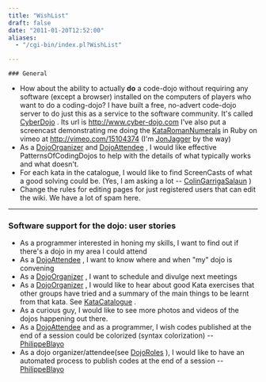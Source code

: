 ```yaml
---
title: "WishList"
draft: false
date: "2011-01-20T12:52:00"
aliases:
  - "/cgi-bin/index.pl?WishList"

---
```

    ### General

-   How about the ability to actually **do** a code-dojo without
    requiring any software (except a browser) installed on the computers
    of players who want to do a coding-dojo? I have built a free,
    no-advert code-dojo server to do just this as a service to the
    software community. It's called [CyberDojo](/CyberDojo) . Its url is
    <http://www.cyber-dojo.com> I've also put a screencast demonstrating
    me doing the [KataRomanNumerals](/kata/RomanNumerals) in Ruby on
    vimeo at <http://vimeo.com/15104374> (I'm
    [JonJagger](/people/JonJagger) by the way)
-   As a [DojoOrganizer](/DojoOrganizer) and
    [DojoAttendee](/DojoAttendee) , I would like effective
    PatternsOfCodingDojos to help with the details of what typically
    works and what doesn't.
-   For each kata in the catalogue, I would like to find ScreenCasts of
    what a good solving could be. (Yes, I am asking a lot --
    [ColinGarrigaSalaun](/people/ColinGarrigaSalaun) )
-   Change the rules for editing pages for just registered users that
    can edit the wiki. We have a lot of spam here.

------------------------------------------------------------------------

### Software support for the dojo: user stories

-   As a programmer interested in honing my skills, I want to find out
    if there's a dojo in my area I could attend
-   As a [DojoAttendee](/DojoAttendee) , I want to know where and when
    "my" dojo is convening
-   As a [DojoOrganizer](/DojoOrganizer) , I want to schedule and
    divulge next meetings
-   As a [DojoOrganizer](/DojoOrganizer) , I would like to hear about
    good Kata exercises that other groups have tried and a summary of
    the main things to be learnt from that kata. See
    [KataCatalogue](/KataCatalogue) .
-   As a curious guy, I would like to see more photos and videos of the
    dojos happening out there.
-   As a [DojoAttendee](/DojoAttendee) and as a programmer, I wish codes
    published at the end of a session could be colorized
    (syntax colorization) -- [PhilippeBlayo](/people/PhilippeBlayo)
-   As a dojo organizer/attendee(see [DojoRoles](/DojoRoles) ), I would
    like to have an automated process to publish codes at the end of a
    session -- [PhilippeBlayo](/people/PhilippeBlayo)

